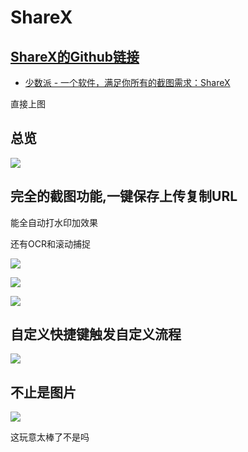 # ShareX


## [ShareX的Github链接](https://github.com/ShareX/ShareX)

- [少数派 - 一个软件，满足你所有的截图需求：ShareX](https://sspai.com/post/43937)

直接上图

## 总览

![](https://img1.imgtp.com/2022/05/13/DyVAX8OC.png)

## 完全的截图功能,一键保存上传复制URL

能全自动打水印加效果

还有OCR和滚动捕捉

![](https://img1.imgtp.com/2022/05/13/s0RlO7r9.png)

![](https://img1.imgtp.com/2022/05/13/YkkGM12c.png)

![](https://img1.imgtp.com/2022/05/13/ZkDvp28f.png)

## 自定义快捷键触发自定义流程

![](https://img1.imgtp.com/2022/05/13/LfxuGgwS.png)

## 不止是图片

![](https://img1.imgtp.com/2022/05/13/WczUgmxS.png)

这玩意太棒了不是吗